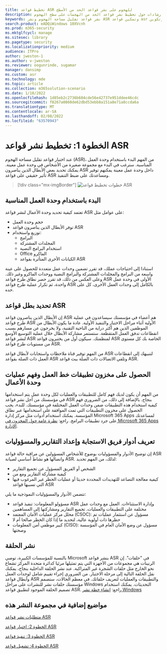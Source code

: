 ```yaml
---
title: تخطيط قواعد ASR للهجوم على نشر قواعد الحد من الأسطح
description: يوفر إرشادات حول تخطيط نشر قواعد الحد من الهجمات على سطح الهجوم (ASR).
keywords: نشر قواعد تقليل مساحة الهجوم ونشر ASR وتمكين قواعد asr وتكوين ASR ونظام منع اقتحام المضيف وقواعد الحماية وقواعد مكافحة استغلالها وقواعد مكافحة استغلالها واستغلالها وقواعد منع الإصابة و Microsoft Defender ل Endpoint وتكوين قواعد ASR
search.product: eADQiWindows 10XVcnh
ms.prod: m365-security
ms.mktglfcycl: manage
ms.sitesec: library
ms.pagetype: security
ms.localizationpriority: medium
audience: ITPro
author: jweston-1
ms.author: v-jweston
ms.reviewer: oogunrinde, sugamar
manager: dansimp
ms.custom: asr
ms.technology: mde
ms.topic: article
ms.collection: m365solution-scenario
ms.date: 1/18/2022
ms.openlocfilehash: 1d85eb2c2736b604cde56e42737e951ddee46cdc
ms.sourcegitcommit: f8267a0860de62dbd53ebb8a151a8e71a8ccda6a
ms.translationtype: MT
ms.contentlocale: ar-SA
ms.lasthandoff: 02/08/2022
ms.locfileid: "63570943"
---
```

# <a name="step-1-plan-asr-rules-deployment"></a>الخطوة 1: تخطيط نشر قواعد ASR

عند اختبار قواعد تقليل مساحة الهجوم (ASR)، من المهم البدء باستخدام وحدة العمل المناسبة. سترغب في البدء مع مجموعة صغيرة من الأشخاص في وحدة عمل معينة. يمكنك تحديد بعض الأبطال الذين يناصرون ASR داخل وحدة عمل معينة يمكنهم توفير تأثير حقيقي على قواعد ASR ومساعدتك على ضبط التنفيذ.

> [!div class="mx-imgBorder"]
> ![خطوات تخطيط قواعد ASR](images/asr-rules-planning-steps.png)

## <a name="start-with-the-right-business-unit"></a>البدء باستخدام وحدة العمل المناسبة

تعتمد كيفية تحديد وحدة الأعمال لنشر قواعد ASR على عوامل مثل:

- حجم وحدة العمل
- توفر الأبطال الذين يناصرون قواعد ASR  
- توزيع واستخدام:
  - البرامج
  - المجلدات المشتركة
  - استخدام البرامج النصية
  - Office الماكرو
  - الكيانات الأخرى المتأثرة بقواعد ASR

استنادا إلى احتياجات عملك، قد تقرر تضمين وحدات عمل متعددة للحصول على عينة واسعة من البرامج والمجلدات المشتركة والبرامج النصية ووحدات الماكرو وغير ذلك. وعلى العكس من ذلك، قد تقرر حصر نطاق طرح قواعد ASR الأولى في وحدة عمل واحدة، ثم تكرار عملية طرح قواعد ASR بالكامل إلى وحدات العمل الأخرى، كل على حده.

## <a name="identify-asr--rules-champions"></a>تحديد بطل قواعد ASR

إن الأبطال الذين يناصرون قواعد ASR هم أعضاء في مؤسستك سيساعدون في عملية طرح قواعد ASR الأولية أثناء مراحل الاختبار والتنفيذ الأولية. عادة ما يكون الأبطال من الموظفين الذين هم أكثر دراية من الناحية التقنية، ولا يخرجون عن مسارهم بسبب انقطاعات تدفق العمل المتقطعة. ستستمر مشاركة الأبطال خلال عملية التوسيع الأوسع لنشر قواعد ASR لمنظمتك. سيكون أول من يختبرون قواعد ASR الخاصة بك كل مستوى من مستويات طرح قواعد ASR.

من المهم توفير قناة ملاحظات واستجابات لأبطال قواعد ASR لتنبيهك إلى انقطاعات العمل ذات الصلة بقواعد ASR وتلقي الاتصالات ذات الصلة ببث قواعد ASR.

## <a name="get-inventory-of-line-of-business-apps-and-understand-the-business-unit-processes"></a>الحصول على مخزون تطبيقات خط العمل وفهم عمليات وحدة الأعمال

من المهم أن يكون لديك فهم كامل للتطبيقات والعمليات لكل وحدة عمل يتم استخدامها في مؤسستك من أجل نشر قواعد ASR بنجاح. بالإضافة إلى ذلك، من الضروري فهم كيفية استخدام هذه التطبيقات ضمن وحدات العمل المختلفة في مؤسستك.
للبدء، يجب الحصول على مخزون التطبيقات التي تمت الموافقة على استخدامها عبر نطاق المؤسسة. يمكنك استخدام أدوات مثل مركز إدارة Microsoft 365 Apps لمساعدتك على جرد تطبيقات البرامج. راجع: [نظرة عامة حول المخزون في Microsoft 365 Apps الإدارة](/deployoffice/admincenter/inventory).

## <a name="define-reporting-and-response-team-roles-and-responsibilities"></a>تعريف أدوار فريق الاستجابة وإعداد التقارير والمسؤوليات

إن توضيح الأدوار والمسؤوليات بوضوح للأشخاص المسؤولين عن مراقبة حالة قواعد ASR واتصالها هو نشاط أساسي لصيانة ASR. لذلك، من المهم تحديد:

- الشخص أو الفريق المسؤول عن تجميع التقارير
- كيفية مشاركة التقارير ومع من
- كيفية معالجة التصاعد للتهديدات المحددة حديثا أو عمليات الحظر غير المرغوب فيها التي تسببها قواعد ASR

تتضمن الأدوار والمسؤوليات النموذجية ما يلي:

- مسؤولو المعلومات: تنفيذ قواعد ASR وإدارة الاستثناءات. العمل مع وحدات عمل مختلفة على التطبيقات والعمليات. تجميع التقارير ومشاركتها إلى المساهمين
- محلل مركز عمليات الأمان المعتمد (CSOC): مسؤول عن استثمار عمليات تم حظرها ذات أولوية عالية، لتحديد ما إذا كان الخطر صالحا أم لا
- كبير موظفي أمن المعلومات (CISO): مسؤول عن وضع الأمان العام في المؤسسة وصحتها

## <a name="ring-deployment"></a>نشر الحلقة

بالنسبة للمؤسسات الكبيرة، توصي Microsoft بنشر قواعد ASR في "حلقات". إن الرنينات هي مجموعات من الأجهزة التي يتم تمثيلها مرئيا كدائرة متحدة المركز تشعاع نحو الخارج مثل حلقات الشجرة غير المتراكبة. عند نشر الحلقة الداخلية بنجاح، يمكنك نقل الحلقة التالية إلى مرحلة الاختبار. من الضروري إجراء تقييم شامل لوحدات العمل وأبطال قواعد ASR والتطبيقات والعمليات لتعريف حلقاتك.
في معظم الحالات، ستصمم مؤسستك حلقات نشر للنشرات على مراحل Windows التحديثات. يمكنك استخدام تصميم الحلقة الموجود لتطبيق قواعد ASR.
راجع: [إنشاء خطة نشر Windows](/windows/deployment/update/create-deployment-plan)

## <a name="additional-topics-in-this-deployment-collection"></a>مواضيع إضافية في مجموعة النشر هذه

[متطلبات نشر قواعد ASR](attack-surface-reduction-rules-deployment.md)

[الخطوة 2: اختبار قواعد ASR](attack-surface-reduction-rules-deployment-test.md)

[الخطوة 3: تنفيذ قواعد ASR](attack-surface-reduction-rules-deployment-implement.md)

[الخطوة 4: تشغيل قواعد ASR](attack-surface-reduction-rules-deployment-operationalize.md)
